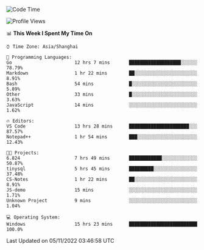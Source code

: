 <!--START_SECTION:waka-->
![Code Time](http://img.shields.io/badge/Code%20Time-289%20hrs%2018%20mins-blue)

![Profile Views](http://img.shields.io/badge/Profile%20Views-3-blue)

📊 **This Week I Spent My Time On** 

```text
⌚︎ Time Zone: Asia/Shanghai

💬 Programming Languages: 
Go                       12 hrs 7 mins       ███████████████████░░░░░░   78.79% 
Markdown                 1 hr 22 mins        ██░░░░░░░░░░░░░░░░░░░░░░░   8.91% 
Bash                     54 mins             █░░░░░░░░░░░░░░░░░░░░░░░░   5.89% 
Other                    33 mins             █░░░░░░░░░░░░░░░░░░░░░░░░   3.63% 
JavaScript               14 mins             ░░░░░░░░░░░░░░░░░░░░░░░░░   1.62%

🔥 Editors: 
VS Code                  13 hrs 28 mins      ██████████████████████░░░   87.57% 
Notepad++                1 hr 54 mins        ███░░░░░░░░░░░░░░░░░░░░░░   12.43%

🐱‍💻 Projects: 
6.824                    7 hrs 49 mins       ████████████░░░░░░░░░░░░░   50.87% 
tinysql                  5 hrs 45 mins       █████████░░░░░░░░░░░░░░░░   37.48% 
CS-Notes                 1 hr 22 mins        ██░░░░░░░░░░░░░░░░░░░░░░░   8.91% 
JS-demo                  15 mins             ░░░░░░░░░░░░░░░░░░░░░░░░░   1.71% 
Unknown Project          9 mins              ░░░░░░░░░░░░░░░░░░░░░░░░░   1.04%

💻 Operating System: 
Windows                  15 hrs 23 mins      █████████████████████████   100.0%

```


 Last Updated on 05/11/2022 03:46:58 UTC
<!--END_SECTION:waka-->